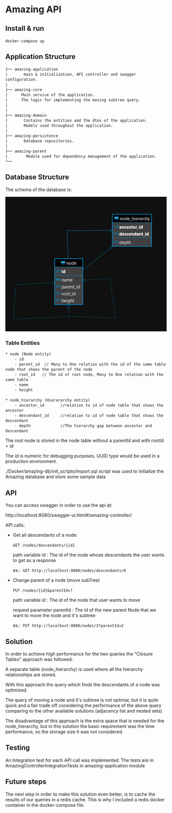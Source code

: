 # Amazing API

## Install & run
`docker-compose up`

## Application Structure

````
├── amazing-application
|       main & initialization, API controller and swagger configuration.
|
├── amazing-core
|      Main service of the application.
|      The logic for implementing the moving subtree query.
|      
|
├── amazing-domain
|       Contains the entities and the dtos of the application.
|       Models used throughout the application.
|
├── amazing-persistence
|       Database repositories.  
|
├── amazing-parent
|        Module used for dependency management of the application.
└──
````

## Database Structure
The schema of the database is:

![alt text](./amazing_dbEER.png)

### Table Entities 
```$xslt
* node (Node entity)
    - id
    - parent_id  // Many to One relation with the id of the same table node that shoes the parent of the node
    - root_id   // The id of root node, Many to One relation with the same table
    - name
    - height

* node_hierarchy (Hierararchy entity)
    - ancestor_id       //relation to id of node table that shows the ancestor 
    - descendant_id     //relation to id of node table that shows the descendant 
    - depth             //The hierarchy gap between ancestor and descendant 
```
The root node is stored in the node table without a parentId and with rootId = id

The id is numeric for debugging purposes. UUID type would be used in a production environment.

./Docker/amazing-db/init_scripts/import.sql script was used to initialize the Amazing database and store some sample data

## API

You can access swagger in order to use the api at:

http://localhost:8080/swagger-ui.html#/amazing-controller/

API calls:

*  Get all descendants of a node:

    `GET /nodes/descendants/{id}`
    
    path variable id : The id of the node whose descendants the user wants to get as a response
    
    ex.:` GET http://localhost:8080/nodes/descendants/0`

* Change parent of a node (move subTree)

    `PUT /nodes/{id}&parentId=?` 
    
    path variable id : The id of the node that user wants to move
    
    request parameter parentId : The id of the new parent Node that we want to move the node and it's subtree

    ex.:` PUT http://localhost:8080/nodes/3?parentId=2`
## Solution

In order to achieve high performance for the two queries the "Closure Tables" approach was followed.

A separate table (node_hierarchy) is used where all the hierarchy relationships are stored. 

With this approach the query which finds the descendants of a node was optimized. 

The query of moving a node and it's subtree is not optimal, but it is quite quick and a fair trade off considering the performance of the above query comparing to the other available solutions (adjacency list and nested sets)

The disadvantage of this approach is the extra space that is needed for the node_hierarchy, but in this solution the basic requirement was the time performance, so the storage size it was not considered.

## Testing

An Integration test for each API call was implemented. 
The tests are in AmazingControllerIntegrationTests in amazing-application module

## Future steps

The next step in order to make this solution even better, is to cache the results of our queries in a redis cache. This is why I included a redis docker container in the docker-compose file.